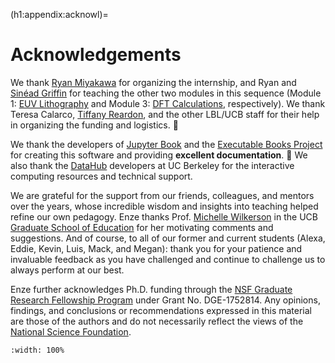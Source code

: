 (h1:appendix:acknowl)=
# Acknowledgements

We thank [Ryan Miyakawa](https://www2.lbl.gov/msd/people/investigators/miyakawa_investigator.html) for organizing the internship, and Ryan and [Sinéad Griffin](https://www2.lbl.gov/msd/people/investigators/griffin_investigator.html) for teaching the other two modules in this sequence (Module 1: [EUV Lithography](https://en.wikipedia.org/wiki/Extreme_ultraviolet_lithography) and Module 3: [DFT Calculations](https://en.wikipedia.org/wiki/Density_functional_theory), respectively).
We thank Teresa Calarco, [Tiffany Reardon](https://engineering.berkeley.edu/popup/tiffany-reardon/), and the other LBL/UCB staff for their help in organizing the funding and logistics. 🙇‍

We thank the developers of [Jupyter Book](https://jupyterbook.org/intro.html) and the [Executable Books Project](https://executablebooks.org/en/latest/index.html) for creating this software and providing **excellent documentation**. 🙏
We also thank the [DataHub](https://datahub.berkeley.edu/) developers at UC Berkeley for the interactive computing resources and technical support.

We are grateful for the support from our friends, colleagues, and mentors over the years, whose incredible wisdom and insights into teaching helped refine our own pedagogy.
Enze thanks Prof. [Michelle Wilkerson](https://gse.berkeley.edu/michelle-h-wilkerson) in the UCB [Graduate School of Education](https://gse.berkeley.edu/) for her motivating comments and suggestions.
And of course, to all of our former and current students (Alexa, Eddie, Kevin, Luis, Mack, and Megan): thank you for your patience and invaluable feedback as you have challenged and continue to challenge us to always perform at our best.

Enze further acknowledges Ph.D. funding through the [NSF Graduate Research Fellowship Program](https://www.nsfgrfp.org/) under Grant No. DGE-1752814.
Any opinions, findings, and conclusions or recommendations expressed in this material are those of the authors and do not necessarily reflect the views of the [National Science Foundation](https://www.nsf.gov/).


```{image} ../assets/fig/appendix/acknowl.png
:width: 100%
```